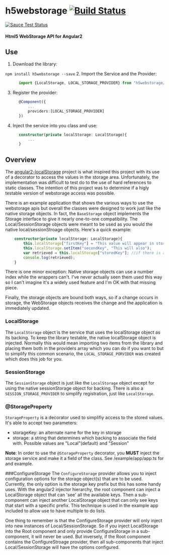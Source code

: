 # h5webstorage [![Build Status](https://travis-ci.org/SirDarquan/h5webstorage.svg?branch=master)](https://travis-ci.org/SirDarquan/h5webstorage) 
[![Sauce Test Status](https://saucelabs.com/browser-matrix/SirDarquan.svg)](https://saucelabs.com/u/SirDarquan)
#### Html5 WebStorage API for Angular2

## Use
1. Download the library:

  `npm install h5webstorage --save`	
2.  Import the Service and the Provider:

  ```typescript
		import {LocalStorage, LOCAL_STORAGE_PROVIDER} from "h5webstorage/api";
  ```
3. Register the provider:

  ```typescript
		@Component({
			...
			providers:[LOCAL_STORAGE_PROVIDER]	
		})
  ```
4. Inject the service into you class and use:

  ```typescript
		constructor(private localStorage: LocalStorage){
			...	
		}
  ```
		
## Overview
The [angular2-localStorage](https://github.com/marcj/angular2-localStorage) 
project is what inspired this project with its use of a decorator to access
the values in the storage area. Unfortunately, the implementation was 
difficult to test do to the use of hard references to static classes.
The intention of this project was to determine if a higly testable version
of webstorage access was possible.

There is an example application that shows the various ways to use the 
webstorage apis but overall the classes were designed to work just like
the native storage objects. In fact, the `BaseStorage` object implements
the Storage interface to give it nearly one-to-one compatibility. The 
Local/SessionStorage objects were meant to be used as you would the native
local/sessionStroage objects. Here's a quick example:
```typescript
	constructor(private localStorage: LocalStorage){
		this.localStorage["firstKey"] = "This value will appear in storage";
		this.localStorage.setItem("secondKey", "This will also");
		var retrieved = this.localStorage["storedKey"]; //if there is a value in storage it would be retrieved
		console.log(retrieved); 	
	}
```
There is one minor exception: Native storage objects can use a number index
while the wrappers can't. I've never actually seen them used this way so I
can't imagine it's a widely used feature and I'm OK with that missing piece.

Finally, the storage objects are bound both ways, so if a change occurs in
storage, the WebStorage objects receives the change and the application is
immediately updated.
 

### LocalStorage
The `LocalStorage` object is the service that uses the localStorage object
as its backing. To keep the library testable, the native localStorage object
is injected. Normally this would mean importing two items from the library
and placing them both in the providers array which you can do if you 
want to but to simplify this common scenario, the `LOCAL_STORAGE_PORVIDER`
was created which does this job for you.

### SessionStorage
The `SessionStorage` object is just like the `LocalStorage` object except
for using the native sessionStorage object for backing. There is also a
`SESSION_STORAGE_PROVIDER` to simplify registration, just like `LocalStorage`.

### @StorageProperty
`StorageProperty` is a decorator used to simplifiy access to the stored values.
It's able to accept two parameters:
- storageKey: an alternate name for the key in storage
- storage: a string that determines which backing to associate the field with.
	Possible values are "Local"(default) and "Session"

**Note**: In order to use the `@StorageProperty` decorator, you **MUST**
inject the storage service and make it a field of the class. See /example/app/app.ts
for and example.

###ConfigureStorage
The `ConfigureStorage` provider allows you to inject configuration options
for the storage object(s) that are to be used. Currently, the only option 
is the storage key prefix but this has some handy uses. With the angular2
injector hierarchy, the root component can inject a LocalStorage object
that can 'see' all the available keys. Then a sub-component can inject
another LocalStorage object that can only see keys that start with a
specific prefix. This technique is used in the example app included to
allow use to have multiple to do lists.

One thing to remember is that the ConfigureStorage provider will only 
inject into new instances of Local/SessionStorage. So if you inject 
LocalStorage into the Root component and only provide ConfigureStorage
in a sub-component, it will never be used. But inversely, if the Root
component contains the ConfigureStroage provider, then all sub-components
that inject Local/SessionStorage will have the options configured.

 

